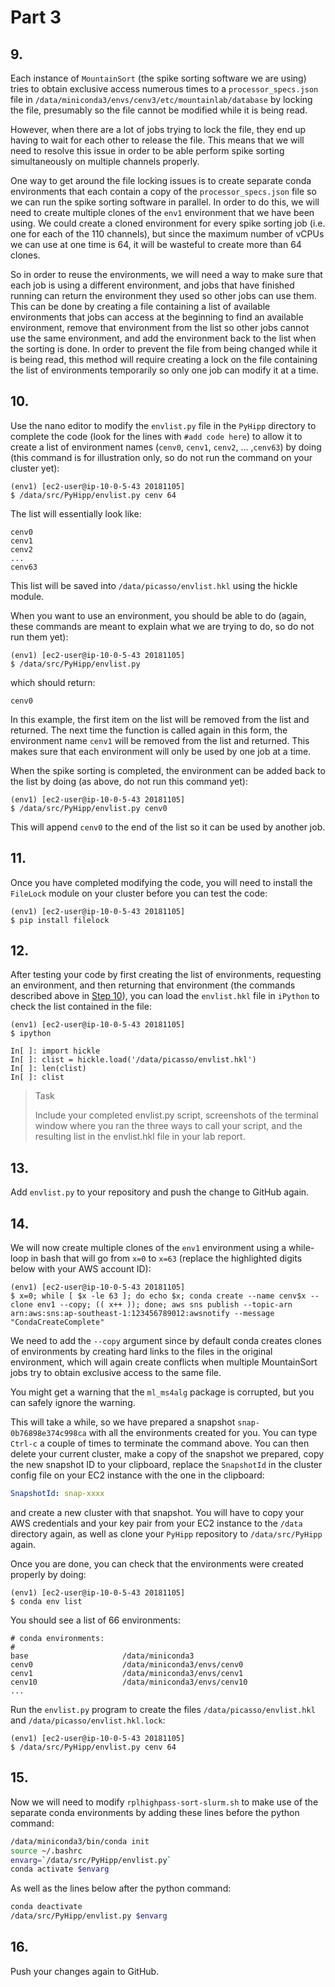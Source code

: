 # Part 3

## 9.
Each instance of `MountainSort` (the spike sorting software we are using) tries to obtain exclusive access numerous times to a `processor_specs.json` file in `/data/miniconda3/envs/cenv3/etc/mountainlab/database` by locking the file, presumably so the file cannot be modified while it is being read.

However, when there are a lot of jobs trying to lock the file, they end up having to wait for each other to release the file. This means that we will need to resolve this issue in order to be able perform spike sorting simultaneously on multiple channels properly. 

One way to get around the file locking issues is to create separate conda environments that each contain a copy of the `processor_specs.json` file so we can run the spike sorting software in parallel. In order to do this, we will need to create multiple clones of the `env1` environment that we have been using. We could create a cloned environment for every spike sorting job (i.e. one for each of the 110 channels), but since the maximum number of vCPUs we can use at one time is 64, it will be wasteful to create more than 64 clones. 

So in order to reuse the environments, we will need a way to make sure that each job is using a different environment, and jobs that have finished running can return the environment they used so other jobs can use them. This can be done by creating a file containing a list of available environments that jobs can access at the beginning to find an available environment, remove that environment from the list so other jobs cannot use the same environment, and add the environment back to the list when the sorting is done. In order to prevent the file from being changed while it is being read, this method will require creating a lock on the file containing the list of environments temporarily so only one job can modify it at a time.

## 10.
Use the nano editor to modify the `envlist.py` file in the `PyHipp` directory to complete the code (look for the lines with `#add code here`) to allow it to create a list of environment names (`cenv0`, `cenv1`, `cenv2`, … ,`cenv63`) by doing (this command is for illustration only, so do not run the command on your cluster yet):

```shell
(env1) [ec2-user@ip-10-0-5-43 20181105]
$ /data/src/PyHipp/envlist.py cenv 64
```

The list will essentially look like:

```shell
cenv0
cenv1
cenv2
...
cenv63
```

This list will be saved into `/data/picasso/envlist.hkl` using the hickle module. 

When you want to use an environment, you should be able to do (again, these commands are meant to explain what we are trying to do, so do not run them yet):

```shell
(env1) [ec2-user@ip-10-0-5-43 20181105]
$ /data/src/PyHipp/envlist.py
```

which should return:

```shell
cenv0
```

In this example, the first item on the list will be removed from the list and returned. The next time the function is called again in this form, the environment name `cenv1` will be removed from the list and returned. This makes sure that each environment will only be used by one job at a time.

When the spike sorting is completed, the environment can be added back to the list by doing (as above, do not run this command yet):

```shell
(env1) [ec2-user@ip-10-0-5-43 20181105]
$ /data/src/PyHipp/envlist.py cenv0
```

This will append `cenv0` to the end of the list so it can be used by another job.

## 11.
Once you have completed modifying the code, you will need to install the `FileLock` module on your cluster before you can test the code:

```shell
(env1) [ec2-user@ip-10-0-5-43 20181105]
$ pip install filelock
```

## 12.
After testing your code by first creating the list of environments, requesting an environment, and then returning that environment (the commands described above in [Step 10](3.md#10)), you can load the `envlist.hkl` file in `iPython` to check the list contained in the file:

```shell
(env1) [ec2-user@ip-10-0-5-43 20181105]
$ ipython

In[ ]: import hickle
In[ ]: clist = hickle.load('/data/picasso/envlist.hkl')
In[ ]: len(clist)
In[ ]: clist
```

> <p class="task"> Task
>
> Include your completed envlist.py script, screenshots of the terminal window where you ran the three ways to call your script, and the resulting list in the envlist.hkl file in your lab report.

## 13.
Add `envlist.py` to your repository and push the change to GitHub again.

## 14.
We will now create multiple clones of the `env1` environment using a while-loop in bash that will go from `x=0` to `x=63` (replace the highlighted digits below with your AWS account ID):

```shell
(env1) [ec2-user@ip-10-0-5-43 20181105]
$ x=0; while [ $x -le 63 ]; do echo $x; conda create --name cenv$x --clone env1 --copy; (( x++ )); done; aws sns publish --topic-arn arn:aws:sns:ap-southeast-1:123456789012:awsnotify --message "CondaCreateComplete"
```

We need to add the `--copy` argument since by default conda creates clones of environments by creating hard links to the files in the original environment, which will again create conflicts when multiple MountainSort jobs try to obtain exclusive access to the same file.

You might get a warning that the `ml_ms4alg` package is corrupted, but you can safely ignore the warning.

This will take a while, so we have prepared a snapshot `snap-0b76898e374c998ca` with all the environments created for you. You can type `Ctrl-c` a couple of times to terminate the command above. You can then delete your current cluster, make a copy of the snapshot we prepared, copy the new snapshot ID to your clipboard, replace the `SnapshotId` in the cluster config file on your EC2 instance with the one in the clipboard:

```yml
SnapshotId: snap-xxxx
```

and create a new cluster with that snapshot. You will have to copy your AWS credentials and your key pair from your EC2 instance to the `/data` directory again, as well as clone your `PyHipp` repository to `/data/src/PyHipp` again.

Once you are done, you can check that the environments were created properly by doing:

```shell
(env1) [ec2-user@ip-10-0-5-43 20181105]
$ conda env list
```

You should see a list of 66 environments: 

```shell
# conda environments:
#
base                     /data/miniconda3
cenv0                    /data/miniconda3/envs/cenv0
cenv1                    /data/miniconda3/envs/cenv1
cenv10                   /data/miniconda3/envs/cenv10
...
```

Run the `envlist.py` program to create the files `/data/picasso/envlist.hkl` and `/data/picasso/envlist.hkl.lock`:

```shell
(env1) [ec2-user@ip-10-0-5-43 20181105]
$ /data/src/PyHipp/envlist.py cenv 64
```

## 15.
Now we will need to modify `rplhighpass-sort-slurm.sh` to make use of the separate conda environments by adding these lines before the python command:

```bash
/data/miniconda3/bin/conda init
source ~/.bashrc
envarg=`/data/src/PyHipp/envlist.py`
conda activate $envarg
```

As well as the lines below after the python command:

```bash
conda deactivate 
/data/src/PyHipp/envlist.py $envarg
```

## 16.
Push your changes again to GitHub.

